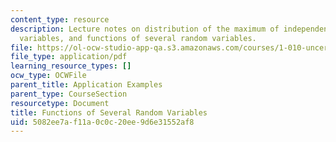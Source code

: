 ```yaml
---
content_type: resource
description: Lecture notes on distribution of the maximum of independent identically-distributed
  variables, and functions of several random variables.
file: https://ol-ocw-studio-app-qa.s3.amazonaws.com/courses/1-010-uncertainty-in-engineering-fall-2008/5082ee7af11a0c0c20ee9d6e31552af8_app_11.pdf
file_type: application/pdf
learning_resource_types: []
ocw_type: OCWFile
parent_title: Application Examples
parent_type: CourseSection
resourcetype: Document
title: Functions of Several Random Variables
uid: 5082ee7a-f11a-0c0c-20ee-9d6e31552af8
---
```

